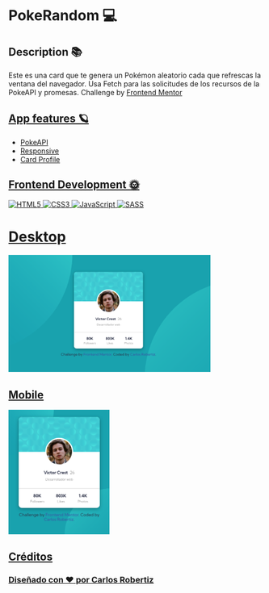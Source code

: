 
# PokeRandom 💻

## Description 📚

Este es una card que te genera un Pokémon aleatorio cada que refrescas la ventana del navegador. Usa Fetch para las solicitudes de los recursos de la PokeAPI y promesas. Challenge by <a href="https://www.frontendmentor.io?ref=challenge" target="_blank"> Frontend Mentor

## App features 🪐

- PokeAPI
- Responsive
- Card Profile

## Frontend Development 🌞

![HTML5](https://img.shields.io/badge/html5-%23E34F26.svg?style=for-the-badge&logo=html5&logoColor=white) ![CSS3](https://img.shields.io/badge/css3-%231572B6.svg?style=for-the-badge&logo=css3&logoColor=white) ![JavaScript](https://img.shields.io/badge/javascript-%23323330.svg?style=for-the-badge&logo=javascript&logoColor=%23F7DF1E) ![SASS](https://img.shields.io/badge/SASS-hotpink.svg?style=for-the-badge&logo=SASS&logoColor=white)

# Desktop

<img width="400px"  src="./design/desktop.png" />

## Mobile

<img width="200px" src="./design/mobile.png" />

## Créditos

### Diseñado con ♥️ por Carlos Robertiz
